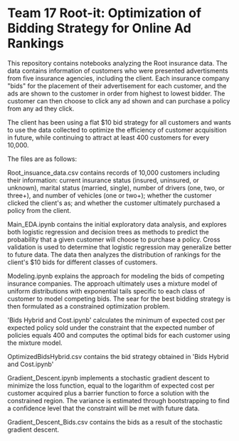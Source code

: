 # Team 17 Root-it: Optimization of Bidding Strategy for Online Ad Rankings

This repository contains notebooks analyzing the Root insurance data. The data contains information of customers who were presented advertisments from five insurance agencies, including the client. Each insurance company "bids" for the placement of their advertisement for each customer, and the ads are shown to the customer in order from highest to lowest bidder. The customer can then choose to click any ad shown and can purchase a policy from any ad they click.

The client has been using a flat $10 bid strategy for all customers and wants to use the data collected to optimize the efficiency of customer acquisition in future, while continuing to attract at least 400 customers for every 10,000.

The files are as follows:

Root_insuance_data.csv contains records of 10,000 customers including their information: current insurance status (insured, uninsured, or unknown), marital status (married, single), number of drivers (one, two, or three+), and number of vehicles (one or two+); whether the customer clicked the client's as; and whether the customer ultimately purchased a policy from the client.

Main_EDA.ipynb contains the initial exploratory data analysis, and explores both logistic regression and decision trees as methods to predict the probability that a given customer will choose to purchase a policy. Cross validation is used to determine that logistic regression may generalize better to future data. The data then analyzes the distribution of rankings for the client's $10 bids for different classes of customers.

Modeling.ipynb explains the approach for modeling the bids of competing insurance companies. The approach ultimately uses a mixture model of uniform distributions with exponential tails specific to each class of customer to model competing bids. The sear for the best bidding strategy is then formulated as a constrained optimization problem.

'Bids Hybrid and Cost.ipynb' calculates the minimum of expected cost per expected policy sold under the constraint that the expected number of policies equals 400 and computes the optimal bids for each customer using the mixture model.

OptimizedBidsHybrid.csv contains the bid strategy obtained in 'Bids Hybrid and Cost.ipynb'

Gradient_Descent.ipynb implements a stochastic gradient descent to minimize the loss function, equal to the logarithm of expected cost per customer acquired plus a barrier function to force a solution with the constrained region. The variance is estimated through bootstrapping to find a confidence level that the constraint will be met with future data.

Gradient_Descent_Bids.csv contains the bids as a result of the stochastic gradient descent.